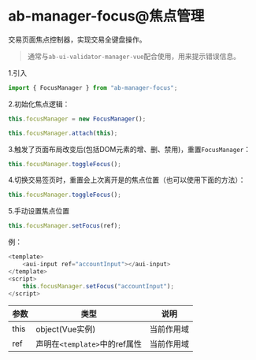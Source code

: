 # ab-manager-focus@焦点管理

交易页面焦点控制器，实现交易全键盘操作。

> 通常与`ab-ui-validator-manager-vue`配合使用，用来提示错误信息。

1.引入

```js
import { FocusManager } from "ab-manager-focus";
```

2.初始化焦点逻辑：

```js
this.focusManager = new FocusManager();

this.focusManager.attach(this);
```

3.触发了页面布局改变后(包括DOM元素的增、删、禁用)，重置`FocusManager`：

```js
this.focusManager.toggleFocus();
```

4.切换交易签页时，重置会上次离开是的焦点位置（也可以使用下面的方法）：

```js
this.focusManager.toggleFocus();
```

5.手动设置焦点位置

```js
this.focusManager.setFocus(ref);
```

例：
```js
<template>
    <aui-input ref="accountInput"></aui-input>
</template>
<script>
    this.focusManager.setFocus("accountInput");
</script>
```


| 参数     | 类型 | 说明 |
| -------- | --- | --- |
| this | object(Vue实例) | 当前作用域 |
| ref | 声明在`<template>`中的ref属性 | 当前作用域 |